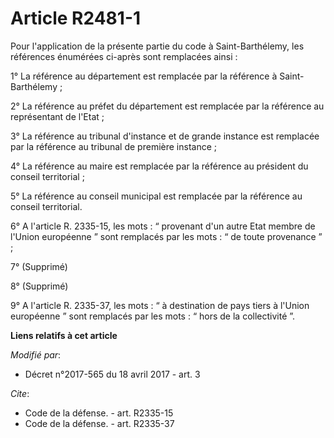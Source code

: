 # Article R2481-1

Pour l'application de la présente partie du code à Saint-Barthélemy, les références énumérées ci-après sont remplacées
ainsi :

1° La référence au département est remplacée par la référence à Saint-Barthélemy ;

2° La référence au préfet du département est remplacée par la référence au représentant de l'Etat ;

3° La référence au tribunal d'instance et de grande instance est remplacée par la référence au tribunal de première
instance ;

4° La référence au maire est remplacée par la référence au président du conseil territorial ;

5° La référence au conseil municipal est remplacée par la référence au conseil territorial.

6° A l'article R. 2335-15, les mots : “ provenant d'un autre Etat membre de l'Union européenne ” sont remplacés par les
mots : “ de toute provenance ” ;

7° (Supprimé)

8° (Supprimé)

9° A l'article R. 2335-37, les mots : “ à destination de pays tiers à l'Union européenne ” sont remplacés par les mots : “
hors de la collectivité ”.

**Liens relatifs à cet article**

_Modifié par_:

  - Décret n°2017-565 du 18 avril 2017 - art. 3

_Cite_:

  - Code de la défense. - art. R2335-15
  - Code de la défense. - art. R2335-37
